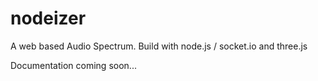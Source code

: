 # nodeizer
A web based Audio Spectrum. Build with node.js / socket.io and three.js

Documentation coming soon...

